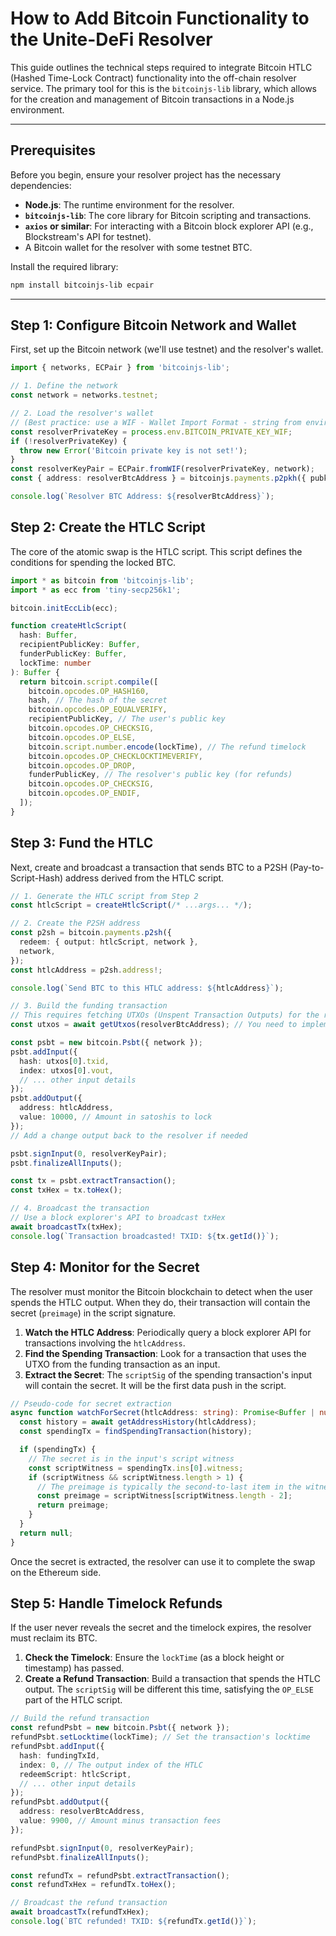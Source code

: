 # How to Add Bitcoin Functionality to the Unite-DeFi Resolver

This guide outlines the technical steps required to integrate Bitcoin HTLC (Hashed Time-Lock Contract) functionality into the off-chain resolver service. The primary tool for this is the `bitcoinjs-lib` library, which allows for the creation and management of Bitcoin transactions in a Node.js environment.

---

## Prerequisites

Before you begin, ensure your resolver project has the necessary dependencies:

*   **Node.js**: The runtime environment for the resolver.
*   **`bitcoinjs-lib`**: The core library for Bitcoin scripting and transactions.
*   **`axios` or similar**: For interacting with a Bitcoin block explorer API (e.g., Blockstream's API for testnet).
*   A Bitcoin wallet for the resolver with some testnet BTC.

Install the required library:
```bash
npm install bitcoinjs-lib ecpair
```

---

## Step 1: Configure Bitcoin Network and Wallet

First, set up the Bitcoin network (we'll use testnet) and the resolver's wallet.

```typescript
import { networks, ECPair } from 'bitcoinjs-lib';

// 1. Define the network
const network = networks.testnet;

// 2. Load the resolver's wallet
// (Best practice: use a WIF - Wallet Import Format - string from environment variables)
const resolverPrivateKey = process.env.BITCOIN_PRIVATE_KEY_WIF;
if (!resolverPrivateKey) {
  throw new Error('Bitcoin private key is not set!');
}
const resolverKeyPair = ECPair.fromWIF(resolverPrivateKey, network);
const { address: resolverBtcAddress } = bitcoinjs.payments.p2pkh({ pubkey: resolverKeyPair.publicKey, network });

console.log(`Resolver BTC Address: ${resolverBtcAddress}`);
```

## Step 2: Create the HTLC Script

The core of the atomic swap is the HTLC script. This script defines the conditions for spending the locked BTC.

```typescript
import * as bitcoin from 'bitcoinjs-lib';
import * as ecc from 'tiny-secp256k1';

bitcoin.initEccLib(ecc);

function createHtlcScript(
  hash: Buffer,
  recipientPublicKey: Buffer,
  funderPublicKey: Buffer,
  lockTime: number
): Buffer {
  return bitcoin.script.compile([
    bitcoin.opcodes.OP_HASH160,
    hash, // The hash of the secret
    bitcoin.opcodes.OP_EQUALVERIFY,
    recipientPublicKey, // The user's public key
    bitcoin.opcodes.OP_CHECKSIG,
    bitcoin.opcodes.OP_ELSE,
    bitcoin.script.number.encode(lockTime), // The refund timelock
    bitcoin.opcodes.OP_CHECKLOCKTIMEVERIFY,
    bitcoin.opcodes.OP_DROP,
    funderPublicKey, // The resolver's public key (for refunds)
    bitcoin.opcodes.OP_CHECKSIG,
    bitcoin.opcodes.OP_ENDIF,
  ]);
}
```

## Step 3: Fund the HTLC

Next, create and broadcast a transaction that sends BTC to a P2SH (Pay-to-Script-Hash) address derived from the HTLC script.

```typescript
// 1. Generate the HTLC script from Step 2
const htlcScript = createHtlcScript(/* ...args... */);

// 2. Create the P2SH address
const p2sh = bitcoin.payments.p2sh({
  redeem: { output: htlcScript, network },
  network,
});
const htlcAddress = p2sh.address!;

console.log(`Send BTC to this HTLC address: ${htlcAddress}`);

// 3. Build the funding transaction
// This requires fetching UTXOs (Unspent Transaction Outputs) for the resolver's wallet
const utxos = await getUtxos(resolverBtcAddress); // You need to implement this function

const psbt = new bitcoin.Psbt({ network });
psbt.addInput({
  hash: utxos[0].txid,
  index: utxos[0].vout,
  // ... other input details
});
psbt.addOutput({
  address: htlcAddress,
  value: 10000, // Amount in satoshis to lock
});
// Add a change output back to the resolver if needed

psbt.signInput(0, resolverKeyPair);
psbt.finalizeAllInputs();

const tx = psbt.extractTransaction();
const txHex = tx.toHex();

// 4. Broadcast the transaction
// Use a block explorer's API to broadcast txHex
await broadcastTx(txHex);
console.log(`Transaction broadcasted! TXID: ${tx.getId()}`);
```

## Step 4: Monitor for the Secret

The resolver must monitor the Bitcoin blockchain to detect when the user spends the HTLC output. When they do, their transaction will contain the secret (`preimage`) in the script signature.

1.  **Watch the HTLC Address**: Periodically query a block explorer API for transactions involving the `htlcAddress`.
2.  **Find the Spending Transaction**: Look for a transaction that uses the UTXO from the funding transaction as an input.
3.  **Extract the Secret**: The `scriptSig` of the spending transaction's input will contain the secret. It will be the first data push in the script.

```typescript
// Pseudo-code for secret extraction
async function watchForSecret(htlcAddress: string): Promise<Buffer | null> {
  const history = await getAddressHistory(htlcAddress);
  const spendingTx = findSpendingTransaction(history);

  if (spendingTx) {
    // The secret is in the input's script witness
    const scriptWitness = spendingTx.ins[0].witness;
    if (scriptWitness && scriptWitness.length > 1) {
      // The preimage is typically the second-to-last item in the witness stack
      const preimage = scriptWitness[scriptWitness.length - 2];
      return preimage;
    }
  }
  return null;
}
```

Once the secret is extracted, the resolver can use it to complete the swap on the Ethereum side.

## Step 5: Handle Timelock Refunds

If the user never reveals the secret and the timelock expires, the resolver must reclaim its BTC.

1.  **Check the Timelock**: Ensure the `lockTime` (as a block height or timestamp) has passed.
2.  **Create a Refund Transaction**: Build a transaction that spends the HTLC output. The `scriptSig` will be different this time, satisfying the `OP_ELSE` part of the HTLC script.

```typescript
// Build the refund transaction
const refundPsbt = new bitcoin.Psbt({ network });
refundPsbt.setLocktime(lockTime); // Set the transaction's locktime
refundPsbt.addInput({
  hash: fundingTxId,
  index: 0, // The output index of the HTLC
  redeemScript: htlcScript,
  // ... other input details
});
refundPsbt.addOutput({
  address: resolverBtcAddress,
  value: 9900, // Amount minus transaction fees
});

refundPsbt.signInput(0, resolverKeyPair);
refundPsbt.finalizeAllInputs();

const refundTx = refundPsbt.extractTransaction();
const refundTxHex = refundTx.toHex();

// Broadcast the refund transaction
await broadcastTx(refundTxHex);
console.log(`BTC refunded! TXID: ${refundTx.getId()}`);
```
